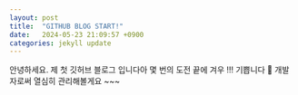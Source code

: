 ```yaml
---
layout: post
title:  "GITHUB BLOG START!"
date:   2024-05-23 21:09:57 +0900
categories: jekyll update
---
```


안녕하세요. 제 첫 깃허브 블로그 입니다아
몇 번의 도전 끝에 겨우 !!! 기쁩니다 🥰
개발자로써 열심히 관리해볼게요 ~~~


[jekyll-docs]: https://jekyllrb.com/docs/home
[jekyll-gh]:   https://github.com/jekyll/jekyll
[jekyll-talk]: https://talk.jekyllrb.com/
